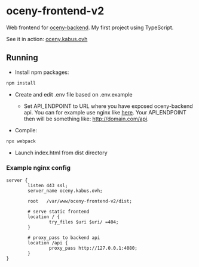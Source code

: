 # oceny-frontend-v2
Web frontend for [oceny-backend](https://github.com/kabuspl/oceny-backend). My first project using TypeScript.  

See it in action: [oceny.kabus.ovh](https://oceny.kabus.ovh/)

## Running

- Install npm packages:
```bash
npm install
```

- Create and edit .env file based on .env.example
    - Set API_ENDPOINT to URL where you have exposed oceny-backend api. You can for example use nginx like [here](#example-nginx-config). Your API_ENDPOINT then will be something like: http://domain.com/api.

- Compile:
```bash
npx webpack
```

- Launch index.html from dist directory

### Example nginx config
```nginx
server {
        listen 443 ssl;
        server_name oceny.kabus.ovh;

        root   /var/www/oceny-frontend-v2/dist;

        # serve static frontend
        location / {
                try_files $uri $uri/ =404;
        }

        # proxy_pass to backend api
        location /api {
                proxy_pass http://127.0.0.1:4080;
        }
}
```